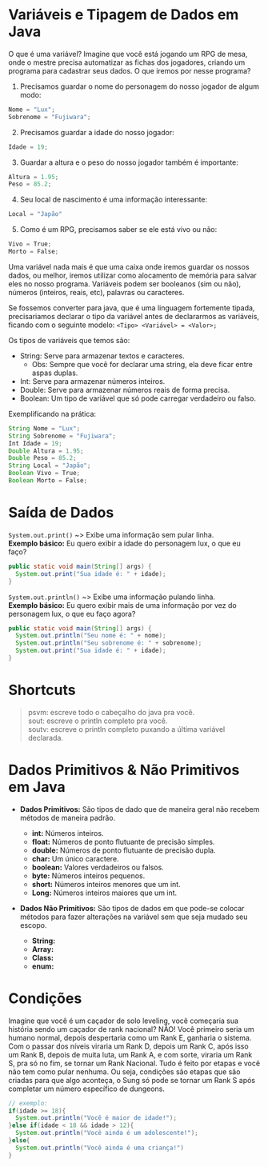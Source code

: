 # Variáveis e Tipagem de Dados em Java

O que é uma variável? Imagine que você está jogando um  RPG de mesa, onde o mestre precisa automatizar as fichas dos jogadores, criando um programa para cadastrar seus dados. O que iremos por nesse programa?

1. Precisamos guardar o nome do personagem do nosso jogador de algum modo:
```java
Nome = "Lux";
Sobrenome = "Fujiwara";
```
2. Precisamos guardar a idade do nosso jogador:
```java
Idade = 19;
```
3. Guardar a altura e o peso do nosso jogador também é importante:
```java
Altura = 1.95;
Peso = 85.2;
```
4. Seu local de nascimento é uma informação interessante:
```java
Local = "Japão"
```
5. Como é um RPG, precisamos saber se ele está vivo ou não:
```java
Vivo = True;
Morto = False;
```

Uma variável nada mais é que uma caixa onde iremos guardar os nossos dados, ou melhor, iremos utilizar como alocamento de memória para salvar eles no nosso programa. Variáveis podem ser booleanos (sim ou não), números (inteiros, reais, etc), palavras ou caracteres.

Se fossemos converter para java, que é uma linguagem fortemente tipada, precisariamos declarar o tipo da variável antes de declararmos as variáveis, ficando com o seguinte modelo: `<Tipo> <Variável> = <Valor>;`

Os tipos de variáveis que temos são:
- String: Serve para armazenar textos e caracteres.
  - Obs: Sempre que você for declarar uma string, ela deve ficar entre aspas duplas.
- Int: Serve para armazenar números inteiros.
- Double: Serve para armazenar números reais de forma precisa.
- Boolean: Um tipo de variável que só pode carregar verdadeiro ou falso.

Exemplificando na prática:
```java
String Nome = "Lux";
String Sobrenome = "Fujiwara";
Int Idade = 19;
Double Altura = 1.95;
Double Peso = 85.2;
String Local = "Japão";
Boolean Vivo = True;
Boolean Morto = False;
```

# Saída de Dados

`System.out.print()` ~> Exibe uma informação sem pular linha. <br>
**Exemplo básico:** Eu quero exibir a idade do personagem lux, o  que eu faço?
```java
public static void main(String[] args) {
  System.out.print("Sua idade é: " + idade);
}
```

`System.out.println()` ~> Exibe uma informação pulando linha. <br>
**Exemplo básico:** Eu quero exibir mais de uma informação por vez do personagem lux, o que eu faço agora?
```java
public static void main(String[] args) {
  System.out.println("Seu nome é: " + nome);
  System.out.println("Seu sobrenome é: " + sobrenome);
  System.out.print("Sua idade é: " + idade);
}
```

# Shortcuts

> psvm: escreve todo o cabeçalho do java pra você. <br>
> sout: escreve o println completo pra você.  <br>
> soutv: escreve o println completo puxando a última variável declarada.

# Dados Primitivos & Não Primitivos em Java

- **Dados Primitivos:** São tipos de dado que de maneira geral não recebem métodos de maneira padrão.
  - **int:** Números inteiros.
  - **float:** Números de ponto flutuante de precisão simples.
  - **double:** Números de ponto flutuante de precisão dupla.
  - **char:** Um único caractere.
  - **boolean:** Valores verdadeiros ou falsos.
  - **byte:** Números inteiros pequenos.
  - **short:** Números inteiros menores que um int.
  - **Long:** Números inteiros maiores que um int.

- **Dados Não Primitivos:** São tipos de dados em que pode-se colocar métodos para fazer alterações na variável sem que seja mudado seu escopo.
  -  **String:**
  - **Array:**
  - **Class:**
  - **enum:**

# Condições

Imagine que você é um caçador de solo leveling, você começaria sua história sendo um caçador de rank nacional? NÃO! Você primeiro seria um humano normal, depois despertaria como um Rank E, ganharia o sistema. Com o passar dos níveis viraria um Rank D, depois um Rank C, após isso um Rank B, depois de muita luta, um Rank A, e com sorte, viraria um Rank S, pra só no fim, se tornar um Rank Nacional. Tudo é feito por etapas e você não tem como pular nenhuma. Ou seja, condições são etapas que são criadas para que algo aconteça, o Sung só pode se tornar um Rank S após completar um número específico de dungeons.

```java
// exemplo:
if(idade >= 18){
  System.out.println("Você é maior de idade!");
}else if(idade < 18 && idade > 12){
  System.out.println("Você ainda é um adolescente!");
}else{
  System.out.println("Você ainda é uma criança!")
}
```